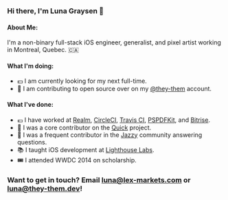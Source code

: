### Hi there, I'm Luna Graysen 👋 

#### About Me:

I'm a non-binary full-stack iOS engineer, generalist, and pixel artist working in Montreal, Quebec. :canada:

#### What I'm doing:

- :dollar: I am currently looking for my next full-time.
- :speech_balloon: I am contributing to open source over on my [@they-them](https://github.com/they-them) account.

#### What I've done:

- :euro: I have worked at [Realm](https://realm.io), [CircleCI](https://circleci.com), [Travis CI](https://travis-ci.com), [PSPDFKit](https://pspdfkit.com), and [Bitrise](https://bitrise.io).
- :dancer: I was a core contributor on the [Quick](https://github.com/quick/quick) project.
- :trumpet: I was a frequent contributor in the [Jazzy](https://github.com/realm/jazzy) community answering questions.
- :books: I taught iOS development at [Lighthouse Labs](https://lighthouselabs.ca).
- :tickets: I attended WWDC 2014 on scholarship.

### Want to get in touch? Email [luna@lex-markets.com](mailto:luna@lex-markets.com) or [luna@they-them.dev](mailto:luna@they-them.dev)!
